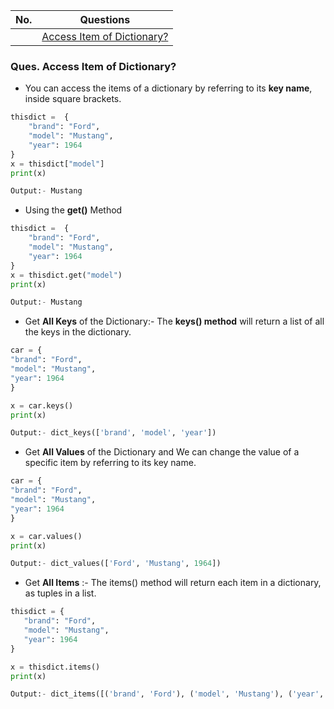 |  No.  | Questions                                                     |
| :---: | ------------------------------------------------------------- |
|       | [Access Item of Dictionary?](#ques-access-item-of-dictionary) |

### Ques. Access Item of Dictionary?
* You can access the items of a dictionary by referring to its **key name**, inside square brackets.
```python
thisdict =	{
    "brand": "Ford",
    "model": "Mustang",
    "year": 1964
}
x = thisdict["model"]
print(x)

Output:- Mustang
```
* Using the **get()** Method
```python
thisdict =	{
    "brand": "Ford",
    "model": "Mustang",
    "year": 1964
}
x = thisdict.get("model")
print(x)

Output:- Mustang
```
* Get <b>All Keys</b> of the Dictionary:- The **keys() method** will return a list of all the keys in the dictionary.
```python
car = {
"brand": "Ford",
"model": "Mustang",
"year": 1964
}

x = car.keys()
print(x)

Output:- dict_keys(['brand', 'model', 'year'])
```
* Get <b>All Values</b> of the Dictionary and We can change the value of a specific item by referring to its key name.
```python
car = {
"brand": "Ford",
"model": "Mustang",
"year": 1964
}

x = car.values()
print(x)

Output:- dict_values(['Ford', 'Mustang', 1964])
```
* Get <b>All Items</b> :- The items() method will return each item in a dictionary, as tuples in a list.
```python
thisdict = {
   "brand": "Ford",
   "model": "Mustang",
   "year": 1964
}

x = thisdict.items()
print(x)

Output:- dict_items([('brand', 'Ford'), ('model', 'Mustang'), ('year', 1964)])
```

